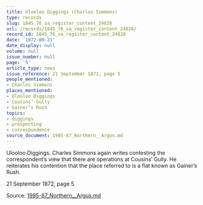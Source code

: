 ```yaml
---
title: Ulooloo Diggings (Charles Simmons)
type: records
slug: 1845_76_sa_register_content_24828
url: /records/1845_76_sa_register_content_24828/
record_id: 1845_76_sa_register_content_24828
date: '1872-09-21'
date_display: null
volume: null
issue_number: null
page: '5'
article_type: news
issue_reference: 21 September 1872, page 5
people_mentioned:
- Charles Simmons
places_mentioned:
- Ulooloo Diggings
- Cousins’ Gully
- Gainer’s Rush
topics:
- diggings
- prospecting
- correspondence
source_document: 1985-87_Northern__Argus.md
---
```


Ulooloo Diggings.  Charles Simmons again writes contesting the correspondent’s view that there are operations at Cousins’ Gully.  He reiterates his contention that the place referred to is a flat known as Gainer’s Rush.

21 September 1872, page 5

Source: [1985-87_Northern__Argus.md](/downloads/markdown/1985-87_Northern__Argus.md)
